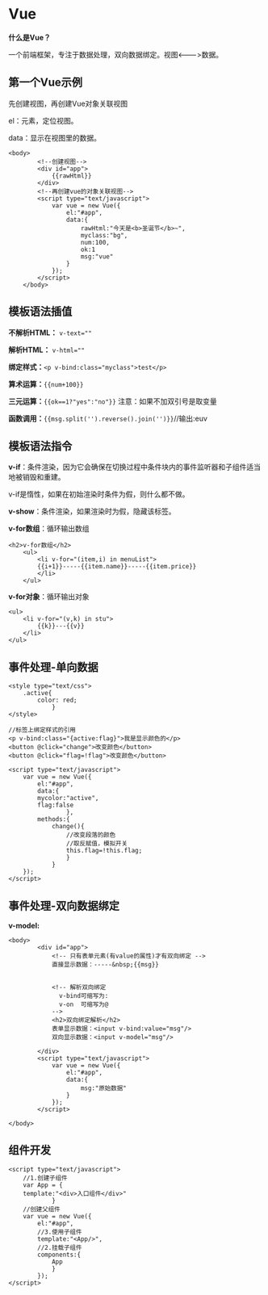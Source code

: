 # Vue

**什么是Vue？**

一个前端框架，专注于数据处理，双向数据绑定。视图<--->数据。



## 第一个Vue示例

先创建视图，再创建Vue对象关联视图

el：元素，定位视图。

data：显示在视图里的数据。

```vue
<body>
		<!--创建视图-->
		<div id="app">
			{{rawHtml}}
		</div>
		<!--再创建vue的对象关联视图-->
		<script type="text/javascript">
			var vue = new Vue({
				el:"#app",
				data:{
					rawHtml:"今天是<b>圣诞节</b>~",
					myclass:"bg",
					num:100,
					ok:1
                    msg:"vue"
				}
			});
		</script>
	</body>
```



## 模板语法插值

**不解析HTML：** `v-text=""`

**解析HTML：** `v-html=""`

**绑定样式：**`<p v-bind:class="myclass">test</p>`

**算术运算：**`{{num+100}}`

**三元运算：**`{{ok==1?"yes":"no"}}` 注意：如果不加双引号是取变量

**函数调用：**`{{msg.split('').reverse().join('')}}`//输出:euv



## 模板语法指令

**v-if**：条件渲染，因为它会确保在切换过程中条件块内的事件监听器和子组件适当地被销毁和重建。

v-if是惰性，如果在初始渲染时条件为假，则什么都不做。



**v-show**：条件渲染，如果渲染时为假，隐藏该标签。



**v-for数组**：循环输出数组

```vue
<h2>v-for数组</h2>
	<ul>
		<li v-for="(item,i) in menuList">
		{{i+1}}-----{{item.name}}-----{{item.price}}
		</li>
	</ul>
```



**v-for对象**：循环输出对象

```vue
<ul>
	<li v-for="(v,k) in stu">
		{{k}}---{{v}}
	</li>
</ul>
```



## 事件处理-单向数据

```vue
<style type="text/css">
	.active{
		color: red;
			}		
</style>

//标签上绑定样式的引用
<p v-bind:class="{active:flag}">我是显示颜色的</p>
<button @click="change">改变颜色</button>
<button @click="flag=!flag">改变颜色</button>

<script type="text/javascript">
	var vue = new Vue({
		el:"#app",
		data:{
		mycolor:"active",
		flag:false
				},
		methods:{
			change(){
				//改变段落的颜色
                //取反赋值，模拟开关
				this.flag=!this.flag;
				}
			}
	});
</script>
```



## 事件处理-双向数据绑定

**v-model:**

```vue
<body>
		<div id="app">
			<!-- 只有表单元素(有value的属性)才有双向绑定 -->
			直接显示数据：-----&nbsp;{{msg}}
			
			
			<!-- 解析双向绑定 
			  v-bind可缩写为:
			  v-on  可缩写为@
			-->
			<h2>双向绑定解析</h2>
			表单显示数据：<input v-bind:value="msg"/>
			双向显示数据：<input v-model="msg"/>
			
		</div>
		<script type="text/javascript">
			var vue = new Vue({
				el:"#app",
				data:{
					msg:"原始数据"
				}
			});
		</script>
		
</body>
```



## 组件开发

```vue
<script type="text/javascript">
	//1.创建子组件
	var App = {
	template:"<div>入口组件</div>"
			}
	//创建父组件
	var vue = new Vue({
		el:"#app",
		//3.使用子组件
		template:"<App/>",
		//2.挂载子组件
		components:{
			App
			}
		});
</script>
```

